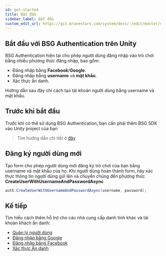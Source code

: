 ```yaml
---
id: get-started
title: Bắt đầu
sidebar_label: Bắt đầu
custom_edit_url: https://git.bravestars.com/system/docs/-/edit/master/docs/sdk/get-started.md
---
```


## Bắt đầu với BSG Authentication trên Unity
BSG Authentication hiện tại cho phép người dùng đăng nhập vào trò chơi bằng nhiều phương thức đăng nhập, bao gồm:
- Đăng nhập bằng **Facebook**/**Google**.
- Đăng nhập bằng **username** và **mật khẩu**.
- Xác thực ẩn danh.

Hướng dẫn sau đây chỉ cách tạo tài khoản người dùng bằng username và mật khẩu.
## Trước khi bắt đầu
Trước khi có thể sử dụng BSG Authentication, bạn cần phải thêm BSG SDK vào Unity project của bạn
>Tìm hướng dẫn chi tiết ở [đây](../get-started/setup.md)
## Đăng ký người dùng mới
Tạo form cho phép người dùng mới đăng ký trò chơi của bạn bằng username và mật khẩu của họ. Khi người dùng hoàn thành form, hãy xác thực thông tin người dùng gửi lên và chuyển chúng đến phương thức
 **CreateUserWithUsernameAndPasswordAsync**
```csharp
auth.CreateUserWithUsernameAndPasswordAsync(username, password);
```

[comment]: <> (## Đăng nhập cho người dùng có tài khoản)

[comment]: <> (Tạo một form cho phép người dùng sử dụng username, mật khẩu của họ đăng nhập vào trò chơi. Khi họ đã hoàn thành form, hãy gọi đến phương thức **SignInWithUsernameAndPasswordAsync**)

[comment]: <> (```csharp)

[comment]: <> (auth.SignInWithUsernameAndPasswordAsync&#40;username, password&#41;;)

[comment]: <> (```)
## Kế tiếp
Tìm hiểu cách thêm hỗ trợ cho các nhà cung cấp danh tính khác và tài khoản khách ẩn danh:
- [Quản lý người dùng](sdk/auth/manage-users.md)
- [Đăng nhập bằng Google](sdk/auth/google-signin.md)
- [Đăng nhập bằng Facebook](sdk/auth/facebook-signin.md)
- [Xác thực Ẩn danh](sdk/auth/anonymous-authentication.md)
